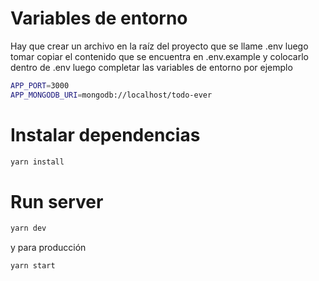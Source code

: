 # Variables de entorno
Hay que crear un archivo en la raíz del proyecto que se llame .env
luego tomar copiar el contenido que se encuentra en .env.example
y colocarlo dentro de .env luego completar las variables de entorno
por ejemplo

```bash
APP_PORT=3000
APP_MONGODB_URI=mongodb://localhost/todo-ever
```

# Instalar dependencias

```bash
yarn install
```

# Run server
```bash
yarn dev
```

y para producción
```bash
yarn start
```
